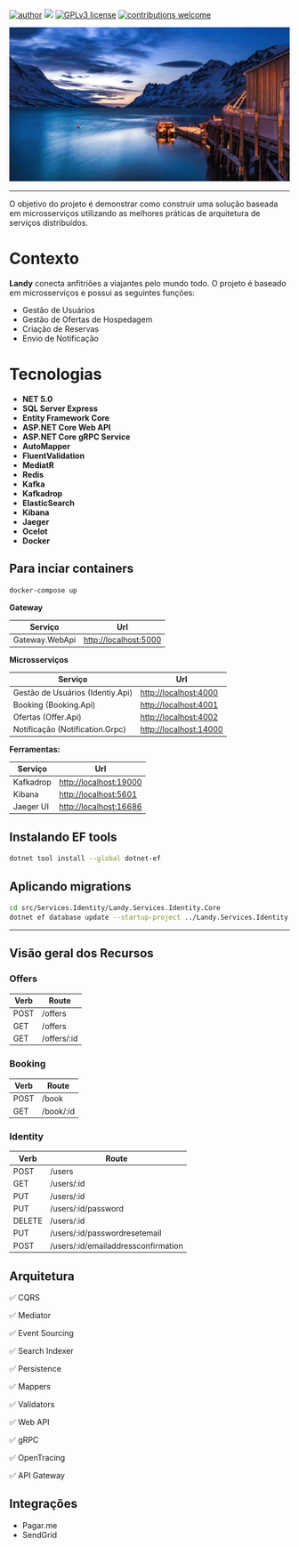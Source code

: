 
[![author](https://img.shields.io/badge/author-leocosta-blue.svg)](https://www.instagram.com/leoccosta) [![](https://img.shields.io/badge/csharp-9.0+-purple.svg)](https://dotnet.microsoft.com/) [![GPLv3 license](https://img.shields.io/badge/License-GPLv3-red.svg)](http://perso.crans.org/besson/LICENSE.html) [![contributions welcome](https://img.shields.io/badge/contributions-welcome-brightgreen.svg?style=flat)](https://github.com/leocosta/jornada-do-programador/issues)

![Comece a hospedar e conecte-se a viajantes do mundo todo.](./doc/images/cover.png)

---

O objetivo do projeto é demonstrar como construir uma solução baseada em microsserviços utilizando as melhores práticas de arquitetura de serviços distribuídos.

# Contexto

**Landy** conecta anfitriões a viajantes pelo mundo todo. O projeto é baseado em microsserviços e possui as seguintes funções:

- Gestão de Usuários
- Gestão de Ofertas de Hospedagem
- Criação de Reservas
- Envio de Notificação

# Tecnologias

- **NET 5.0**
- **SQL Server Express**
- **Entity Framework Core**
- **ASP.NET Core Web API**
- **ASP.NET Core gRPC Service**
- **AutoMapper**
- **FluentValidation**
- **MediatR**
- **Redis**
- **Kafka**
- **Kafkadrop**
- **ElasticSearch**
- **Kibana**
- **Jaeger**
- **Ocelot**
- **Docker**

## Para inciar containers

```bash
docker-compose up
```

**Gateway**

| Serviço        | Url                     |
|----------------|-------------------------|
| Gateway.WebApi | <http://localhost:5000> |

**Microsserviços**

| Serviço                          | Url                      |
|----------------------------------|--------------------------|
| Gestão de Usuários (Identiy.Api) | <http://localhost:4000>  |
| Booking (Booking.Api)            | <http://localhost:4001>  |
| Ofertas (Offer.Api)              | <http://localhost:4002>  |
| Notificação (Notification.Grpc)  | <http://localhost:14000> |


**Ferramentas:**

| Serviço   | Url                      |
|-----------|--------------------------|
| Kafkadrop | <http://localhost:19000> |
| Kibana    | <http://localhost:5601>  |
| Jaeger UI | <http://localhost:16686> |

## Instalando EF tools

```bash
dotnet tool install --global dotnet-ef
```

## Aplicando migrations

```bash
cd src/Services.Identity/Landy.Services.Identity.Core
dotnet ef database update --startup-project ../Landy.Services.Identity.Api --context IdentityDbContext
```

---

## Visão geral dos Recursos

### Offers

| Verb | Route       |
|------|-------------|
| POST | /offers     |
| GET  | /offers     |
| GET  | /offers/:id |

### Booking

| Verb | Route     |
|------|-----------|
| POST | /book     |
| GET  | /book/:id |

### Identity

| Verb   | Route                               |
|--------|-------------------------------------|
| POST   | /users                              |
| GET    | /users/:id                          |
| PUT    | /users/:id                          |
| PUT    | /users/:id/password                 |
| DELETE | /users/:id                          |
| PUT    | /users/:id/passwordresetemail       |
| POST   | /users/:id/emailaddressconfirmation |

## Arquitetura

✅  CQRS

✅  Mediator

✅  Event Sourcing

✅  Search Indexer

✅  Persistence

✅  Mappers

✅  Validators

✅  Web API

✅  gRPC

✅  OpenTracing

✅  API Gateway

## Integrações

- Pagar.me
- SendGrid
